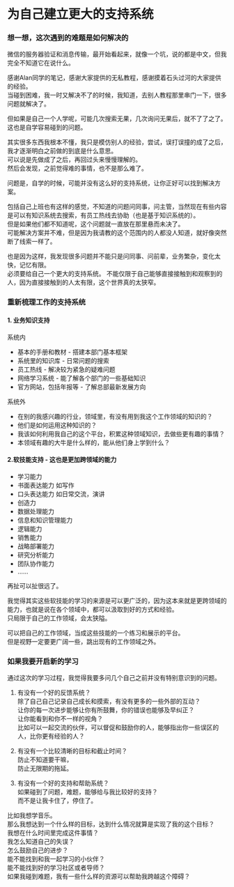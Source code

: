 # 为自己建立更大的支持系统

### 想一想，这次遇到的难题是如何解决的

微信的服务器验证和消息传输，最开始看起来，就像一个坑，说的都是中文，但我完全不知道它在说什么。

感谢Alan同学的笔记，感谢大家提供的无私教程，感谢摸着石头过河的大家提供的经验。  
当碰到困难，我一时又解决不了的时候，我知道，去别人教程那里串门一下，很多问题就解决了。

但如果是自己一个人学呢，可能几次搜索无果，几次询问无果后，就不了了之了。  
这也是自学容易碰到的问题。  

其实很多东西我根本不懂，我只是模仿别人的经验，尝试，误打误撞的成了之后，我才逐渐明白之前做的到底是什么意思。  
可以说是先做成了之后，再回过头来慢慢理解的。  
然后会发现，之前觉得难的事情，也不是那么难了。  

问题是，自学的时候，可能并没有这么好的支持系统，让你正好可以找到解决方案。  

包括自己上班也有这样的感觉，不知道的问题问同事，问主管，当然现在有些内容是可以有知识系统去搜索，有员工热线去协助（也是基于知识系统的）。  
但是如果他们都不知道呢，这个问题就一直放在那里悬而未决了。  
可能解决方案并不难，但是因为我请教的这个范围内的人都没人知道，就好像突然断了线索一样了。

也是因为这样，我发现很多问题并不能只是问同事、问前辈，业务繁杂，变化太快，记忆有限。  
必须要给自己一个更大的支持系统。  不能仅限于自己能够直接接触到和观察到的人，因为直接接触到的人太有限，这个世界真的太狭窄。

### 重新梳理工作的支持系统
#### 1. 业务知识支持
系统内
- 基本的手册和教材 - 搭建本部门基本框架
- 系统里的知识库 - 日常问题的搜索
- 员工热线 - 解决较为紧急的疑难问题
- 网络学习系统 - 能了解各个部门的一些基础知识
- 官方网站，包括年报等 - 了解总部最新发展方向

系统外
- 在别的我感兴趣的行业，领域里，有没有用到我这个工作领域的知识的？
- 他们是如何运用这种知识的？
- 我该如何利用我自己的这个平台，积累这种领域知识，去做些更有趣的事情？
- 本领域有趣的大牛是什么样的，能从他们身上学到什么？


#### 2.软技能支持 - 这也是更加跨领域的能力
- 学习能力
- 书面表达能力 如写作
- 口头表达能力 如日常交流，演讲
- 创造力
- 数据处理能力
- 信息和知识管理能力
- 逻辑能力
- 销售能力
- 战略部署能力
- 研究分析能力
- 团队协作能力
- ……

再扯可以扯很远了。

我觉得其实这些软技能的学习的来源是可以更广泛的，因为这本来就是更跨领域的能力，也就是说在各个领域中，都可以汲取到好的方式和经验。  
只局限于自己的工作领域，会太狭隘。

可以把自己的工作领域，当成这些技能的一个练习和展示的平台。  
但是视野一定要更广阔一些，跳出现有的工作领域之外。


### 如果我要开启新的学习

通过这次的学习过程，我觉得我要多问几个自己之前并没有特别意识到的问题。

1. 有没有一个好的反馈系统？  
除了自己自己记录自己成长和摸索，有没有更多的一些外部的互动？  
让你的每一次进步能够让你有所鼓舞，你的错误也能够及早纠正？  
让你能看到和你不一样的视角？  
比如可以一起交流的伙伴，可以督促和鼓励你的人，能够指出你一些误区的人，比你更有经验的人？

2. 有没有一个比较清晰的目标和截止时间？  
防止不知道要干嘛，  
防止无限期的拖延。

3. 有没有一个好的支持和帮助系统？  
如果碰到了问题，难题，能够给与我比较好的支持？  
而不是让我卡住了，停住了。

比如我想学音乐。  
那么我想达到一个什么样的目标，达到什么情况就算是实现了我的这个目标？  
我想在什么时间里完成这件事情？  
我怎么知道自己的失误？  
怎么鼓励自己的进步？  
能不能找到和我一起学习的小伙伴？  
能不能找到好的学习社区或者导师？  
如果我碰到难题，我有一些什么样的资源可以帮助我跨越这个障碍？